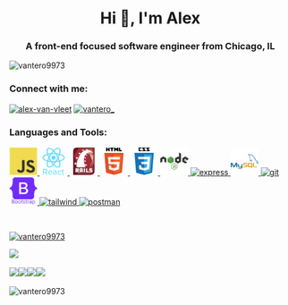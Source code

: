 <h1 align="center">Hi 👋, I'm Alex</h1>
<h3 align="center">A front-end focused software engineer from Chicago, IL</h3>

<p align="left"> <img src="https://komarev.com/ghpvc/?username=vantero9973&label=Profile%20views&color=0e75b6&style=flat" alt="vantero9973" /> </p>

<h3 align="left">Connect with me:</h3>
<p align="left">
<a href="https://linkedin.com/in/alex-van-vleet" target="blank"><img align="center" src="https://raw.githubusercontent.com/rahuldkjain/github-profile-readme-generator/master/src/images/icons/Social/linked-in-alt.svg" alt="alex-van-vleet" height="40" width="50" /></a>
<a href="https://instagram.com/vantero_" target="blank"><img align="center" src="https://raw.githubusercontent.com/rahuldkjain/github-profile-readme-generator/master/src/images/icons/Social/instagram.svg" alt="vantero_" height="40" width="50" /></a>
</p>

<h3 align="left">Languages and Tools:</h3>

<p align="left">
<a href="https://developer.mozilla.org/en-US/docs/Web/JavaScript" target="_blank" rel="noreferrer"> <img src="https://raw.githubusercontent.com/devicons/devicon/master/icons/javascript/javascript-original.svg" alt="javascript" width="50" height="50"/> </a> <a href="https://reactjs.org/" target="_blank" rel="noreferrer"> <img src="https://raw.githubusercontent.com/devicons/devicon/master/icons/react/react-original-wordmark.svg" alt="react" width="50" height="50"/> </a> <a href="https://rubyonrails.org" target="_blank" rel="noreferrer"> <img src="https://raw.githubusercontent.com/devicons/devicon/master/icons/rails/rails-original-wordmark.svg" alt="rails" width="50" height="50"/> </a> <a href="https://www.w3.org/html/" target="_blank" rel="noreferrer"> <img src="https://raw.githubusercontent.com/devicons/devicon/master/icons/html5/html5-original-wordmark.svg" alt="html5" width="50" height="50"/> </a> <a href="https://www.w3schools.com/css/" target="_blank" rel="noreferrer"> <img src="https://raw.githubusercontent.com/devicons/devicon/master/icons/css3/css3-original-wordmark.svg" alt="css3" width="50" height="50"/> </a> <a href="https://nodejs.org" target="_blank" rel="noreferrer"> <img src="https://raw.githubusercontent.com/devicons/devicon/master/icons/nodejs/nodejs-original-wordmark.svg" alt="nodejs" width="50" height="50"/> </a> <a href="https://expressjs.com" target="_blank" rel="noreferrer"> <img src="https://ih1.redbubble.net/image.438908244.6144/st,small,507x507-pad,600x600,f8f8f8.u2.jpg" alt="express" width="50" height="50"/> </a> <a href="https://www.mysql.com/" target="_blank" rel="noreferrer"> <img src="https://raw.githubusercontent.com/devicons/devicon/master/icons/mysql/mysql-original-wordmark.svg" alt="mysql" width="50" height="50"/> </a> <a href="https://git-scm.com/" target="_blank" rel="noreferrer"> <img src="https://www.vectorlogo.zone/logos/git-scm/git-scm-icon.svg" alt="git" width="50" height="50"/> </a> <a href="https://getbootstrap.com" target="_blank" rel="noreferrer"> <img src="https://raw.githubusercontent.com/devicons/devicon/master/icons/bootstrap/bootstrap-plain-wordmark.svg" alt="bootstrap" width="50" height="50"/> </a> <a href="https://tailwindcss.com/" target="_blank" rel="noreferrer"> <img src="https://www.vectorlogo.zone/logos/tailwindcss/tailwindcss-icon.svg" alt="tailwind" width="50" height="50"/> </a> <a href="https://postman.com" target="_blank" rel="noreferrer"> <img src="https://www.vectorlogo.zone/logos/getpostman/getpostman-icon.svg" alt="postman" width="50" height="50"/> </a>
</p>

<br/>

<p align="left"> <a href="https://github.com/ryo-ma/github-profile-trophy"><img src="https://github-profile-trophy.vercel.app/?username=vantero9973" alt="vantero9973" /></a> </p>

![](http://github-profile-summary-cards.vercel.app/api/cards/profile-details?username=Vantero9973&theme=github_dark)

![](http://github-profile-summary-cards.vercel.app/api/cards/repos-per-language?username=Vantero9973&theme=github_dark)![](http://github-profile-summary-cards.vercel.app/api/cards/most-commit-language?username=Vantero9973&theme=github_dark)![](http://github-profile-summary-cards.vercel.app/api/cards/stats?username=Vantero9973&theme=github_dark)![](http://github-profile-summary-cards.vercel.app/api/cards/productive-time?username=Vantero9973&theme=github_dark&utcOffset=8)

<p><img align="center" src="https://github-readme-streak-stats.herokuapp.com/?user=vantero9973&" alt="vantero9973" /></p>
